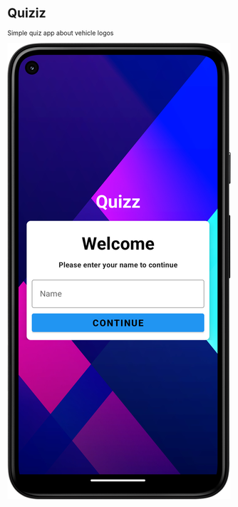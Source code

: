 # Quiziz
Simple quiz app about vehicle logos

![Welcome](quizz_welcome.png?raw=true "Welcome Screen")
